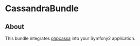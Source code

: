 # CassandraBundle

## About ##

This bundle integrates [phpcassa](https://github.com/thobbs/phpcassa) into your Symfony2 application.
